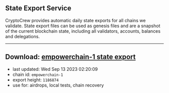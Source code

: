 ## State Export Service
CryptoCrew provides automatic daily state exports for all chains we validate. State export files can be used as genesis files and are a snapshot of the current blockchain state, including all validators, accounts, balances and delegations.

---
**Download: [empowerchain-1 state export](https://dl.ccvalidators.com/SERVICE/empowerchain/empowerchain-1_export_1186874.json)**
---

- last updated: Wed Sep 13 2023 02:20:09
- chain id: `empowerchain-1`
- export height: `1186874`
- use for: airdrops, local tests, chain recovery
